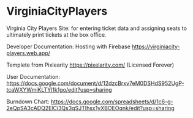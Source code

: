 # VirginiaCityPlayers

Virginia City Players Site: for entering ticket data and assigning seats to ultimately print tickets at the box office.

Developer Documentation: Hosting with Firebase https://virginiacity-players.web.app/

Templete from Pixlearity https://pixelarity.com/ (Licensed Forever)

User Documentation: https://docs.google.com/document/d/12dzcBrxv7eM0DSHdS952UgP-tcaWXYWmiKLTYl1k1go/edit?usp=sharing

Burndown Chart: https://docs.google.com/spreadsheets/d/1c6-g-2eQpSA3cADQ2ElCi3Qs3qSJTIhsx1yXBOEOqnk/edit?usp=sharing
